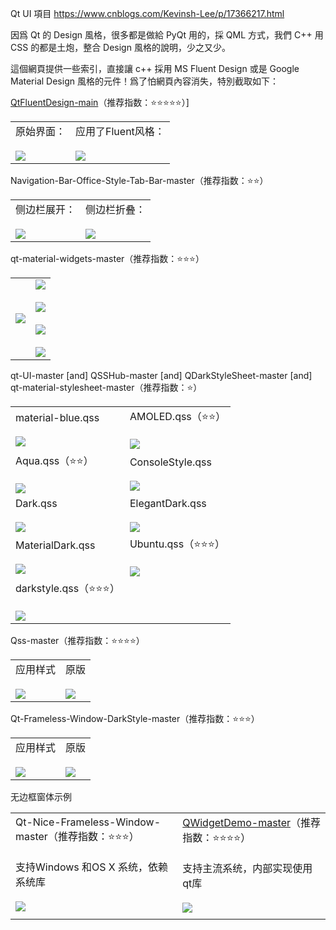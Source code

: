 Qt UI 項目
https://www.cnblogs.com/Kevinsh-Lee/p/17366217.html

因爲 Qt 的 Design 風格，很多都是做給 PyQt 用的，採 QML 方式，我們 C++ 用 CSS 的都是土炮，整合 Design 風格的說明，少之又少。

這個網頁提供一些索引，直接讓 c++ 採用 MS Fluent Design 或是 Google Material Design 風格的元件！爲了怕網頁內容消失，特別截取如下：

[QtFluentDesign-main](https://github.com/githubuser0xFFFF/QtFluentDesign)（推荐指数：⭐⭐⭐⭐⭐）]


|                                                                                                            |                                                                                                                   |
| ---------------------------------------------------------------------------------------------------------- | ----------------------------------------------------------------------------------------------------------------- |
| 原始界面：<br><br>![](https://img2023.cnblogs.com/blog/1262411/202305/1262411-20230501095431078-1250293943.png) | 应用了Fluent风格：<br><br>![](https://img2023.cnblogs.com/blog/1262411/202305/1262411-20230501095638384-1724128194.png) |

Navigation-Bar-Office-Style-Tab-Bar-master（推荐指数：⭐⭐）

|                                                                                                             |                                                                                                             |
| ----------------------------------------------------------------------------------------------------------- | ----------------------------------------------------------------------------------------------------------- |
| 侧边栏展开：<br><br>![](https://img2023.cnblogs.com/blog/1262411/202305/1262411-20230501100427997-1750875026.png) | 侧边栏折叠：<br><br>![](https://img2023.cnblogs.com/blog/1262411/202305/1262411-20230501100505068-1254688718.png) |

qt-material-widgets-master（推荐指数：⭐⭐⭐）

|                                                                                              |                                                                                                                                                                                                                                                                                                                                                                                                              |
| -------------------------------------------------------------------------------------------- | ------------------------------------------------------------------------------------------------------------------------------------------------------------------------------------------------------------------------------------------------------------------------------------------------------------------------------------------------------------------------------------------------------------ |
| ![](https://img2023.cnblogs.com/blog/1262411/202305/1262411-20230501101241311-815325695.png) | ![](https://img2023.cnblogs.com/blog/1262411/202305/1262411-20230501101358984-1627174070.png)<br><br>![](https://img2023.cnblogs.com/blog/1262411/202305/1262411-20230501101437478-1531909987.png)<br><br>![](https://img2023.cnblogs.com/blog/1262411/202305/1262411-20230501101534890-1435411691.png)<br><br>![](https://img2023.cnblogs.com/blog/1262411/202305/1262411-20230501101549321-1716147488.png) |

qt-UI-master [and] QSSHub-master [and] QDarkStyleSheet-master [and] qt-material-stylesheet-master（推荐指数：⭐）

|                                                                                                                         |                                                                                                                      |
| ----------------------------------------------------------------------------------------------------------------------- | -------------------------------------------------------------------------------------------------------------------- |
| material-blue.qss<br><br>![](https://img2023.cnblogs.com/blog/1262411/202305/1262411-20230501102900384-954774991.png)   | AMOLED.qss（⭐⭐）<br><br>![](https://img2023.cnblogs.com/blog/1262411/202305/1262411-20230501102952160-416834965.png)   |
| Aqua.qss（⭐⭐）<br><br>![](https://img2023.cnblogs.com/blog/1262411/202305/1262411-20230501103253332-940084258.png)        | ConsoleStyle.qss<br><br>![](https://img2023.cnblogs.com/blog/1262411/202305/1262411-20230501104150876-302417543.png) |
| Dark.qss<br><br>![](https://img2023.cnblogs.com/blog/1262411/202305/1262411-20230501104317643-889420651.png)            | ElegantDark.qss<br><br>![](https://img2023.cnblogs.com/blog/1262411/202305/1262411-20230501104419885-613298118.png)  |
| MaterialDark.qss<br><br>![](https://img2023.cnblogs.com/blog/1262411/202305/1262411-20230501104524760-1830608874.png)   | Ubuntu.qss（⭐⭐⭐）<br><br>![](https://img2023.cnblogs.com/blog/1262411/202305/1262411-20230501104700293-101869229.png)  |
| darkstyle.qss（⭐⭐⭐）<br><br>![](https://img2023.cnblogs.com/blog/1262411/202305/1262411-20230501110104434-1079621463.png) |                                                                                                                      |

Qss-master（推荐指数：⭐⭐⭐⭐）

|                                                                                                         |                                                                                                        |
| ------------------------------------------------------------------------------------------------------- | ------------------------------------------------------------------------------------------------------ |
| 应用样式<br><br>![](https://img2023.cnblogs.com/blog/1262411/202305/1262411-20230501113537331-89754707.png) | 原版<br><br>![](https://img2023.cnblogs.com/blog/1262411/202305/1262411-20230501113700842-610840120.png) |

Qt-Frameless-Window-DarkStyle-master（推荐指数：⭐⭐⭐）

|                                                                                                           |                                                                                                         |
| --------------------------------------------------------------------------------------------------------- | ------------------------------------------------------------------------------------------------------- |
| 应用样式<br><br>![](https://img2023.cnblogs.com/blog/1262411/202305/1262411-20230501114201518-1334675184.png) | 原版<br><br>![](https://img2023.cnblogs.com/blog/1262411/202305/1262411-20230501114327828-1745421218.png) |

无边框窗体示例

|                                                                                                                                                                               |                                                                                                                                                                                                                                            |
| ----------------------------------------------------------------------------------------------------------------------------------------------------------------------------- | ------------------------------------------------------------------------------------------------------------------------------------------------------------------------------------------------------------------------------------------ |
| Qt-Nice-Frameless-Window-master（推荐指数：⭐⭐⭐）<br><br>支持Windows 和OS X 系统，依赖系统库<br><br>![](https://img2023.cnblogs.com/blog/1262411/202305/1262411-20230501120641986-493467406.png) | [QWidgetDemo-master](https://github.com/feiyangqingyun/QWidgetDemo/tree/master?tab=readme-ov-file)（推荐指数：⭐⭐⭐⭐）<br><br>支持主流系统，内部实现使用qt库<br><br>![](https://img2023.cnblogs.com/blog/1262411/202305/1262411-20230501121832993-1136886245.png) |
|                                                                                                                                                                               |                                                                                                                                                                                                                                            |

